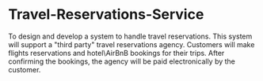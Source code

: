 # Travel-Reservations-Service
To design and develop a system to handle travel reservations.  This system will  support a "third party" travel reservations agency. Customers will make flights reservations and  hotel\AirBnB bookings for their trips. After confirming the bookings, the agency will be paid electronically  by the customer.
